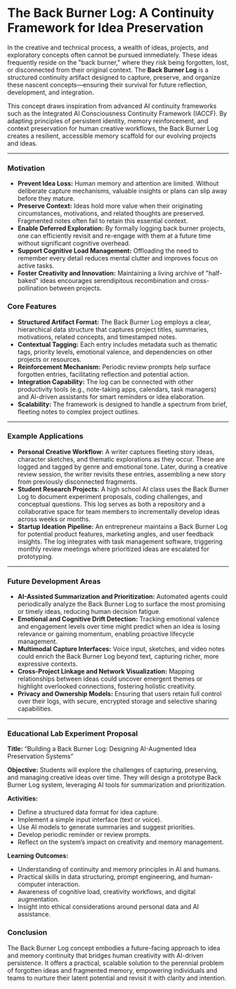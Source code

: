 # The Back Burner Log: A Continuity Framework for Idea Preservation

In the creative and technical process, a wealth of ideas, projects, and exploratory concepts often cannot be pursued immediately. These ideas frequently reside on the "back burner," where they risk being forgotten, lost, or disconnected from their original context. The **Back Burner Log** is a structured continuity artifact designed to capture, preserve, and organize these nascent concepts—ensuring their survival for future reflection, development, and integration.

This concept draws inspiration from advanced AI continuity frameworks such as the Integrated AI Consciousness Continuity Framework (IACCF). By adapting principles of persistent identity, memory reinforcement, and context preservation for human creative workflows, the Back Burner Log creates a resilient, accessible memory scaffold for our evolving projects and ideas.

---

### Motivation

* **Prevent Idea Loss:** Human memory and attention are limited. Without deliberate capture mechanisms, valuable insights or plans can slip away before they mature.
* **Preserve Context:** Ideas hold more value when their originating circumstances, motivations, and related thoughts are preserved. Fragmented notes often fail to retain this essential context.
* **Enable Deferred Exploration:** By formally logging back burner projects, one can efficiently revisit and re-engage with them at a future time without significant cognitive overhead.
* **Support Cognitive Load Management:** Offloading the need to remember every detail reduces mental clutter and improves focus on active tasks.
* **Foster Creativity and Innovation:** Maintaining a living archive of "half-baked" ideas encourages serendipitous recombination and cross-pollination between projects.

### Core Features

* **Structured Artifact Format:** The Back Burner Log employs a clear, hierarchical data structure that captures project titles, summaries, motivations, related concepts, and timestamped notes.
* **Contextual Tagging:** Each entry includes metadata such as thematic tags, priority levels, emotional valence, and dependencies on other projects or resources.
* **Reinforcement Mechanism:** Periodic review prompts help surface forgotten entries, facilitating reflection and potential action.
* **Integration Capability:** The log can be connected with other productivity tools (e.g., note-taking apps, calendars, task managers) and AI-driven assistants for smart reminders or idea elaboration.
* **Scalability:** The framework is designed to handle a spectrum from brief, fleeting notes to complex project outlines.

---

### Example Applications

* **Personal Creative Workflow:** A writer captures fleeting story ideas, character sketches, and thematic explorations as they occur. These are logged and tagged by genre and emotional tone. Later, during a creative review session, the writer revisits these entries, assembling a new story from previously disconnected fragments.
* **Student Research Projects:** A high school AI class uses the Back Burner Log to document experiment proposals, coding challenges, and conceptual questions. This log serves as both a repository and a collaborative space for team members to incrementally develop ideas across weeks or months.
* **Startup Ideation Pipeline:** An entrepreneur maintains a Back Burner Log for potential product features, marketing angles, and user feedback insights. The log integrates with task management software, triggering monthly review meetings where prioritized ideas are escalated for prototyping.

---

### Future Development Areas

* **AI-Assisted Summarization and Prioritization:** Automated agents could periodically analyze the Back Burner Log to surface the most promising or timely ideas, reducing human decision fatigue.
* **Emotional and Cognitive Drift Detection:** Tracking emotional valence and engagement levels over time might predict when an idea is losing relevance or gaining momentum, enabling proactive lifecycle management.
* **Multimodal Capture Interfaces:** Voice input, sketches, and video notes could enrich the Back Burner Log beyond text, capturing richer, more expressive contexts.
* **Cross-Project Linkage and Network Visualization:** Mapping relationships between ideas could uncover emergent themes or highlight overlooked connections, fostering holistic creativity.
* **Privacy and Ownership Models:** Ensuring that users retain full control over their logs, with secure, encrypted storage and selective sharing capabilities.

---

### Educational Lab Experiment Proposal

**Title:** “Building a Back Burner Log: Designing AI-Augmented Idea Preservation Systems”

**Objective:**
Students will explore the challenges of capturing, preserving, and managing creative ideas over time. They will design a prototype Back Burner Log system, leveraging AI tools for summarization and prioritization.

**Activities:**
* Define a structured data format for idea capture.
* Implement a simple input interface (text or voice).
* Use AI models to generate summaries and suggest priorities.
* Develop periodic reminder or review prompts.
* Reflect on the system’s impact on creativity and memory management.

**Learning Outcomes:**
* Understanding of continuity and memory principles in AI and humans.
* Practical skills in data structuring, prompt engineering, and human-computer interaction.
* Awareness of cognitive load, creativity workflows, and digital augmentation.
* Insight into ethical considerations around personal data and AI assistance.

### Conclusion

The Back Burner Log concept embodies a future-facing approach to idea and memory continuity that bridges human creativity with AI-driven persistence. It offers a practical, scalable solution to the perennial problem of forgotten ideas and fragmented memory, empowering individuals and teams to nurture their latent potential and revisit it with clarity and intention.